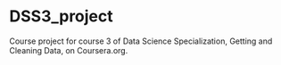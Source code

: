 # DSS3_project
Course project for course 3 of Data Science Specialization, Getting and Cleaning Data, on Coursera.org.
